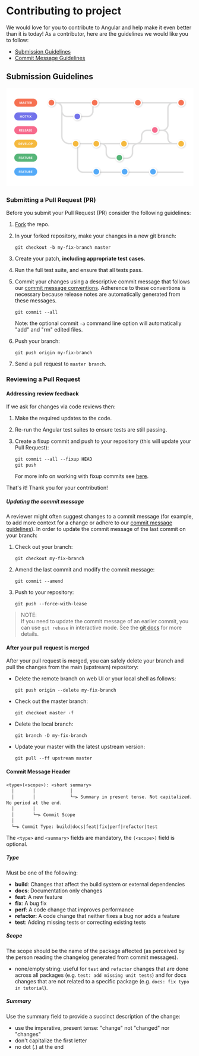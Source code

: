# Contributing to project

We would love for you to contribute to Angular and help make it even better than it is today!
As a contributor, here are the guidelines we would like you to follow:

 - [Submission Guidelines](#submit)
 - [Commit Message Guidelines](#commit)

## <a name="submit"></a> Submission Guidelines
![image](./images/gitflow.png)


### <a name="submit-pr"></a> Submitting a Pull Request (PR)

Before you submit your Pull Request (PR) consider the following guidelines:

1. [Fork](https://docs.github.com/en/github/getting-started-with-github/fork-a-repo) the repo.

2. In your forked repository, make your changes in a new git branch:

     ```shell
     git checkout -b my-fix-branch master
     ```

3. Create your patch, **including appropriate test cases**.

4. Run the full test suite, and ensure that all tests pass.

5. Commit your changes using a descriptive commit message that follows our [commit message conventions](#commit).
   Adherence to these conventions is necessary because release notes are automatically generated from these messages.

     ```shell
     git commit --all
     ```
    Note: the optional commit `-a` command line option will automatically "add" and "rm" edited files.

6. Push your branch:

    ```shell
    git push origin my-fix-branch
    ```

7. Send a pull request to `master branch`.

### Reviewing a Pull Request

#### Addressing review feedback

If we ask for changes via code reviews then:

1. Make the required updates to the code.

2. Re-run the Angular test suites to ensure tests are still passing.

3. Create a fixup commit and push to your repository (this will update your Pull Request):

    ```shell
    git commit --all --fixup HEAD
    git push
    ```

    For more info on working with fixup commits see [here](docs/FIXUP_COMMITS.md).

That's it! Thank you for your contribution!


##### Updating the commit message

A reviewer might often suggest changes to a commit message (for example, to add more context for a change or adhere to our [commit message guidelines](#commit)).
In order to update the commit message of the last commit on your branch:

1. Check out your branch:

    ```shell
    git checkout my-fix-branch
    ```

2. Amend the last commit and modify the commit message:

    ```shell
    git commit --amend
    ```

3. Push to your repository:

    ```shell
    git push --force-with-lease
    ```

> NOTE:<br />
> If you need to update the commit message of an earlier commit, you can use `git rebase` in interactive mode.
> See the [git docs](https://git-scm.com/docs/git-rebase#_interactive_mode) for more details.


#### After your pull request is merged

After your pull request is merged, you can safely delete your branch and pull the changes from the main (upstream) repository:

* Delete the remote branch on web UI or your local shell as follows:

    ```shell
    git push origin --delete my-fix-branch
    ```

* Check out the master branch:

    ```shell
    git checkout master -f
    ```

* Delete the local branch:

    ```shell
    git branch -D my-fix-branch
    ```

* Update your master with the latest upstream version:

    ```shell
    git pull --ff upstream master
    ```


#### <a name="commit-header"></a>Commit Message Header

```
<type>(<scope>): <short summary>
  │       │             │
  │       │             └─⫸ Summary in present tense. Not capitalized. No period at the end.
  │       │
  │       └─⫸ Commit Scope
  │
  └─⫸ Commit Type: build|docs|feat|fix|perf|refactor|test
```

The `<type>` and `<summary>` fields are mandatory, the `(<scope>)` field is optional.


##### Type

Must be one of the following:

* **build**: Changes that affect the build system or external dependencies
* **docs**: Documentation only changes
* **feat**: A new feature
* **fix**: A bug fix
* **perf**: A code change that improves performance
* **refactor**: A code change that neither fixes a bug nor adds a feature
* **test**: Adding missing tests or correcting existing tests


##### Scope
The scope should be the name of the package affected (as perceived by the person reading the changelog generated from commit messages).

* none/empty string: useful for `test` and `refactor` changes that are done across all packages (e.g. `test: add missing unit tests`) and for docs changes that are not related to a specific package (e.g. `docs: fix typo in tutorial`).


##### Summary

Use the summary field to provide a succinct description of the change:

* use the imperative, present tense: "change" not "changed" nor "changes"
* don't capitalize the first letter
* no dot (.) at the end